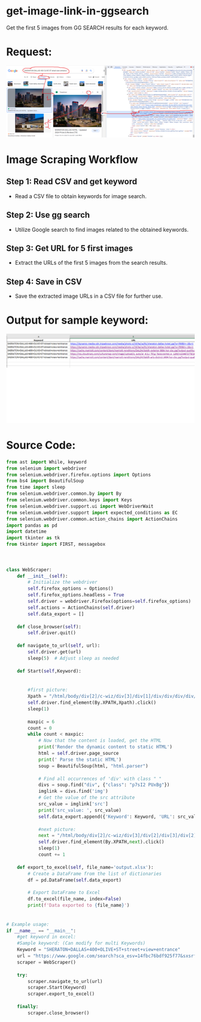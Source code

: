 # get-image-link-in-ggsearch
Get the first 5 images from GG SEARCH results for each keyword.




# Request:
<img src="Request.png" >

# Image Scraping Workflow
## Step 1: Read CSV and get keyword
- Read a CSV file to obtain keywords for image search.
## Step 2: Use gg search
- Utilize Google search to find images related to the obtained keywords.
## Step 3: Get URL for 5 first images
- Extract the URLs of the first 5 images from the search results.
## Step 4: Save in CSV
- Save the extracted image URLs in a CSV file for further use.

# Output for sample keyword:
<img src="output.png" >

# Source Code:
```python
from ast import While, keyword
from selenium import webdriver
from selenium.webdriver.firefox.options import Options
from bs4 import BeautifulSoup
from time import sleep
from selenium.webdriver.common.by import By
from selenium.webdriver.common.keys import Keys
from selenium.webdriver.support.ui import WebDriverWait
from selenium.webdriver.support import expected_conditions as EC
from selenium.webdriver.common.action_chains import ActionChains
import pandas as pd
import datetime
import tkinter as tk
from tkinter import FIRST, messagebox



class WebScraper:
    def __init__(self):
        # Initialize the webdriver
        self.firefox_options = Options()
        self.firefox_options.headless = True
        self.driver = webdriver.Firefox(options=self.firefox_options)
        self.actions = ActionChains(self.driver)
        self.data_export = []

    def close_browser(self):
        self.driver.quit()

    def navigate_to_url(self, url):
        self.driver.get(url)
        sleep(5)  # Adjust sleep as needed

    def Start(self,Keyword):


        #first picture:
        Xpath = "/html/body/div[2]/c-wiz/div[3]/div[1]/div/div/div/div/div[1]/div[1]/span/div[1]/div[1]/div[1]/a[1]/div[1]/img"
        self.driver.find_element(By.XPATH,Xpath).click()
        sleep(1)

        maxpic = 6
        count = 0
        while count < maxpic:
            # Now that the content is loaded, get the HTML
            print('Render the dynamic content to static HTML')
            html = self.driver.page_source       
            print(' Parse the static HTML')
            soup = BeautifulSoup(html, "html.parser")
            
            # Find all occurrences of 'div' with class " "
            divs = soup.find("div", {"class": "p7sI2 PUxBg"})
            imglink = divs.find('img')
            # Get the value of the src attribute
            src_value = imglink['src']
            print('src_value: ', src_value)
            self.data_export.append({'Keyword': Keyword, 'URL': src_value})

            #next picture:
            next = "/html/body/div[2]/c-wiz/div[3]/div[2]/div[3]/div[2]/div[2]/div[2]/div[2]/c-wiz/div/div/div/div/div[1]/div/div[2]/button[2]/div"
            self.driver.find_element(By.XPATH,next).click()
            sleep(1)
            count += 1
 
    def export_to_excel(self, file_name='output.xlsx'):
        # Create a DataFrame from the list of dictionaries
        df = pd.DataFrame(self.data_export)

        # Export DataFrame to Excel
        df.to_excel(file_name, index=False)
        print(f'Data exported to {file_name}')


# Example usage:
if __name__ == "__main__":
    #get keyword in excel:
    #Sample keyword: (Can modify for multi Keywords)
    Keyword = "SHERATON+DALLAS+400+OLIVE+ST+street+view+entrance"
    url = "https://www.google.com/search?sca_esv=14fbc76bdf925f77&sxsrf=ACQVn0-9HKj9c6w6WfoxmL0kqh-Lnf-CAQ:1708184802901&q=" + Keyword + "&tbm=isch&source=lnms&prmd=ivsnbtz&sa=X&ved=2ahUKEwiByIyj3LKEAxW3bvUHHTobAx4Q0pQJegQIEBAB&biw=1920&bih=937&dpr=1"
    scraper = WebScraper()

    try:
        scraper.navigate_to_url(url)
        scraper.Start(Keyword)
        scraper.export_to_excel()

    finally:
        scraper.close_browser()

